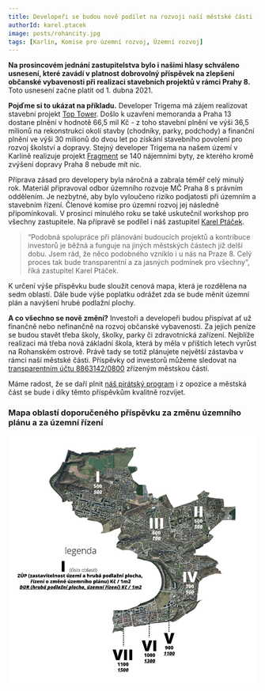 ```yaml
---
title: Developeři se budou nově podílet na rozvoji naší městské části
authorId: karel.ptacek
image: posts/rohancity.jpg
tags: [Karlín, Komise pro územní rozvoj, Územní rozvoj]
---
```


**Na prosincovém jednání zastupitelstva bylo i našimi hlasy schváleno usnesení, které zavádí v platnost dobrovolný příspěvek na zlepšení občanské vybavenosti při realizaci stavebních projektů v rámci Prahy 8.** Toto usnesení začne platit od 1. dubna 2021.

**Pojďme si to ukázat na příkladu.** Developer Trigema má zájem realizovat stavební projekt [Top Tower](https://www.trigema.cz/toptower/). Došlo k uzavření memoranda a Praha 13 dostane plnění v hodnotě 66,5 mil Kč - z toho stavební plnění ve výši 36,5 milionů na rekonstrukci okolí stavby (chodníky, parky, podchody) a finanční plnění ve výši 30 milionů do dvou let po získání stavebního povolení pro rozvoj školství a dopravy. Stejný developer Trigema na našem území v Karlíně realizuje projekt [Fragment](https://www.trigema.cz/fragment/) se 140 nájemními byty, ze kterého kromě zvýšení dopravy Praha 8 nebude mít nic.

Příprava zásad pro developery byla náročná a zabrala téměř celý minulý rok. Materiál připravoval odbor územního rozvoje MČ Praha 8 s právním oddělením. Je nezbytné, aby bylo vyloučeno riziko podjatosti při územním a stavebním řízení. Členové komise pro územní rozvoj jej následně připomínkovali. V prosinci minulého roku se také uskutečnil workshop pro všechny zastupitele. Na přípravě se podílel i náš zastupitel [Karel Ptáček](https://praha8.pirati.cz/lide/karel-ptacek.html).

>“Podobná spolupráce při plánování budoucích projektů a kontribuce investorů je běžná a funguje na jiných městských částech již delší dobu. Jsem rád, že něco podobného vzniklo i u nás na Praze 8. Celý proces tak bude transparentní a za jasných podmínek pro všechny”, říká zastupitel Karel Ptáček.

K určení výše příspěvku bude sloužit cenová mapa, která je rozdělena na sedm oblastí. Dále bude výše poplatku odrážet zda se bude měnit územní plán a navýšení hrubé podlažní plochy.

**A co všechno se nově změní?** Investoři a developeři budou přispívat ať už finančně nebo nefinančně na rozvoj občanské vybavenosti. Za jejich peníze se budou stavět třeba školy, školky, parky či zdravotnická zařízení. Nejblíže realizaci má třeba nová základní škola, která by měla v příštích letech vyrůst na Rohanském ostrově. Právě tady se totiž plánujete největší zástavba v rámci naší městské části. Příspěvky od investorů můžeme sledovat na [transparentním účtu 8863142/0800](https://www.csas.cz/cs/transparentni-ucty#/000000-0008863142/Mestska-cast-Praha-8) zřízeným městskou částí.

Máme radost, že se daří plnit [náš pirátský program](https://redmine.pirati.cz/issues/28221) i z opozice a městská část se bude i díky těmto příspěvkům kvalitně rozvíjet.

### Mapa oblastí doporučeného příspěvku za změnu územního plánu a za územní řízení

![Mapa oblastí](/assets/img/posts/developeri-mapaoblasti.png)
